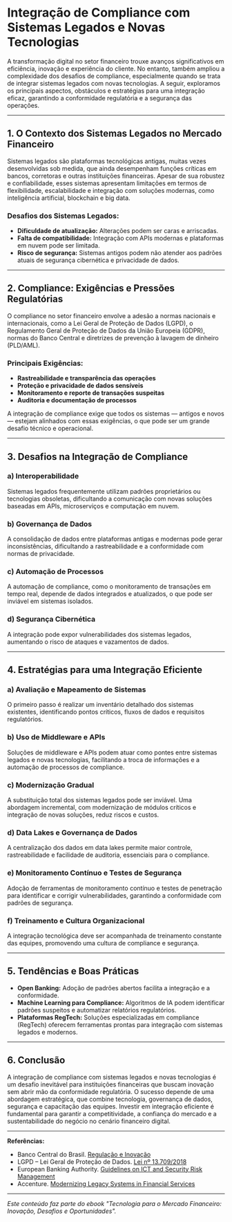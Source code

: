 # Integração de Compliance com Sistemas Legados e Novas Tecnologias

A transformação digital no setor financeiro trouxe avanços significativos em eficiência, inovação e experiência do cliente. No entanto, também ampliou a complexidade dos desafios de compliance, especialmente quando se trata de integrar sistemas legados com novas tecnologias. A seguir, exploramos os principais aspectos, obstáculos e estratégias para uma integração eficaz, garantindo a conformidade regulatória e a segurança das operações.

---

## 1. **O Contexto dos Sistemas Legados no Mercado Financeiro**

Sistemas legados são plataformas tecnológicas antigas, muitas vezes desenvolvidas sob medida, que ainda desempenham funções críticas em bancos, corretoras e outras instituições financeiras. Apesar de sua robustez e confiabilidade, esses sistemas apresentam limitações em termos de flexibilidade, escalabilidade e integração com soluções modernas, como inteligência artificial, blockchain e big data.

### **Desafios dos Sistemas Legados:**
- **Dificuldade de atualização:** Alterações podem ser caras e arriscadas.
- **Falta de compatibilidade:** Integração com APIs modernas e plataformas em nuvem pode ser limitada.
- **Risco de segurança:** Sistemas antigos podem não atender aos padrões atuais de segurança cibernética e privacidade de dados.

---

## 2. **Compliance: Exigências e Pressões Regulatórias**

O compliance no setor financeiro envolve a adesão a normas nacionais e internacionais, como a Lei Geral de Proteção de Dados (LGPD), o Regulamento Geral de Proteção de Dados da União Europeia (GDPR), normas do Banco Central e diretrizes de prevenção à lavagem de dinheiro (PLD/AML).

### **Principais Exigências:**
- **Rastreabilidade e transparência das operações**
- **Proteção e privacidade de dados sensíveis**
- **Monitoramento e reporte de transações suspeitas**
- **Auditoria e documentação de processos**

A integração de compliance exige que todos os sistemas — antigos e novos — estejam alinhados com essas exigências, o que pode ser um grande desafio técnico e operacional.

---

## 3. **Desafios na Integração de Compliance**

### **a) Interoperabilidade**
Sistemas legados frequentemente utilizam padrões proprietários ou tecnologias obsoletas, dificultando a comunicação com novas soluções baseadas em APIs, microserviços e computação em nuvem.

### **b) Governança de Dados**
A consolidação de dados entre plataformas antigas e modernas pode gerar inconsistências, dificultando a rastreabilidade e a conformidade com normas de privacidade.

### **c) Automação de Processos**
A automação de compliance, como o monitoramento de transações em tempo real, depende de dados integrados e atualizados, o que pode ser inviável em sistemas isolados.

### **d) Segurança Cibernética**
A integração pode expor vulnerabilidades dos sistemas legados, aumentando o risco de ataques e vazamentos de dados.

---

## 4. **Estratégias para uma Integração Eficiente**

### **a) Avaliação e Mapeamento de Sistemas**
O primeiro passo é realizar um inventário detalhado dos sistemas existentes, identificando pontos críticos, fluxos de dados e requisitos regulatórios.

### **b) Uso de Middleware e APIs**
Soluções de middleware e APIs podem atuar como pontes entre sistemas legados e novas tecnologias, facilitando a troca de informações e a automação de processos de compliance.

### **c) Modernização Gradual**
A substituição total dos sistemas legados pode ser inviável. Uma abordagem incremental, com modernização de módulos críticos e integração de novas soluções, reduz riscos e custos.

### **d) Data Lakes e Governança de Dados**
A centralização dos dados em data lakes permite maior controle, rastreabilidade e facilidade de auditoria, essenciais para o compliance.

### **e) Monitoramento Contínuo e Testes de Segurança**
Adoção de ferramentas de monitoramento contínuo e testes de penetração para identificar e corrigir vulnerabilidades, garantindo a conformidade com padrões de segurança.

### **f) Treinamento e Cultura Organizacional**
A integração tecnológica deve ser acompanhada de treinamento constante das equipes, promovendo uma cultura de compliance e segurança.

---

## 5. **Tendências e Boas Práticas**

- **Open Banking:** Adoção de padrões abertos facilita a integração e a conformidade.
- **Machine Learning para Compliance:** Algoritmos de IA podem identificar padrões suspeitos e automatizar relatórios regulatórios.
- **Plataformas RegTech:** Soluções especializadas em compliance (RegTech) oferecem ferramentas prontas para integração com sistemas legados e modernos.

---

## 6. **Conclusão**

A integração de compliance com sistemas legados e novas tecnologias é um desafio inevitável para instituições financeiras que buscam inovação sem abrir mão da conformidade regulatória. O sucesso depende de uma abordagem estratégica, que combine tecnologia, governança de dados, segurança e capacitação das equipes. Investir em integração eficiente é fundamental para garantir a competitividade, a confiança do mercado e a sustentabilidade do negócio no cenário financeiro digital.

---

**Referências:**
- Banco Central do Brasil. [Regulação e Inovação](https://www.bcb.gov.br/)
- LGPD – Lei Geral de Proteção de Dados. [Lei nº 13.709/2018](https://www.gov.br/secretariageral/pt-br/lgpd)
- European Banking Authority. [Guidelines on ICT and Security Risk Management](https://www.eba.europa.eu/)
- Accenture. [Modernizing Legacy Systems in Financial Services](https://www.accenture.com/)

---

*Este conteúdo faz parte do ebook "Tecnologia para o Mercado Financeiro: Inovação, Desafios e Oportunidades".*